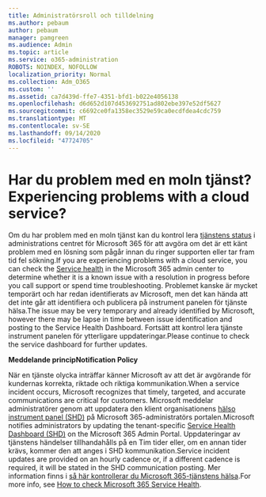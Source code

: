 ```yaml
---
title: Administratörsroll och tilldelning
ms.author: pebaum
author: pebaum
manager: pamgreen
ms.audience: Admin
ms.topic: article
ms.service: o365-administration
ROBOTS: NOINDEX, NOFOLLOW
localization_priority: Normal
ms.collection: Adm_O365
ms.custom: ''
ms.assetid: ca7d439d-ffe7-4351-bfd1-b022e4056138
ms.openlocfilehash: d6d652d107d453692751ad802ebe397e52df5627
ms.sourcegitcommit: c6692ce0fa1358ec3529e59ca0ecdfdea4cdc759
ms.translationtype: MT
ms.contentlocale: sv-SE
ms.lasthandoff: 09/14/2020
ms.locfileid: "47724705"
---
```

# <a name="experiencing-problems-with-a-cloud-service"></a><span data-ttu-id="b67c8-102">Har du problem med en moln tjänst?</span><span class="sxs-lookup"><span data-stu-id="b67c8-102">Experiencing problems with a cloud service?</span></span>

<span data-ttu-id="b67c8-103">Om du har problem med en moln tjänst kan du kontrol lera [tjänstens status](https://admin.microsoft.com/AdminPortal/Home#/servicehealth) i administrations centret för Microsoft 365 för att avgöra om det är ett känt problem med en lösning som pågår innan du ringer supporten eller tar fram tid fel sökning.</span><span class="sxs-lookup"><span data-stu-id="b67c8-103">If you are experiencing problems with a cloud service, you can check the [Service health](https://admin.microsoft.com/AdminPortal/Home#/servicehealth) in the Microsoft 365 admin center to determine whether it is a known issue with a resolution in progress before you call support or spend time troubleshooting.</span></span> <span data-ttu-id="b67c8-104">Problemet kanske är mycket temporärt och har redan identifierats av Microsoft, men det kan hända att det inte går att identifiera och publicera på instrument panelen för tjänste hälsa.</span><span class="sxs-lookup"><span data-stu-id="b67c8-104">The issue may be very temporary and already identified by Microsoft, however there may be lapse in time between issue identification and posting to the Service Health Dashboard.</span></span> <span data-ttu-id="b67c8-105">Fortsätt att kontrol lera tjänste instrument panelen för ytterligare uppdateringar.</span><span class="sxs-lookup"><span data-stu-id="b67c8-105">Please continue to check the service dashboard for further updates.</span></span>

<span data-ttu-id="b67c8-106">**Meddelande princip**</span><span class="sxs-lookup"><span data-stu-id="b67c8-106">**Notification Policy**</span></span>

<span data-ttu-id="b67c8-107">När en tjänste olycka inträffar känner Microsoft av att det är avgörande för kundernas korrekta, riktade och riktiga kommunikation.</span><span class="sxs-lookup"><span data-stu-id="b67c8-107">When a service incident occurs, Microsoft recognizes that timely, targeted, and accurate communications are critical for customers.</span></span> <span data-ttu-id="b67c8-108">Microsoft meddelar administratörer genom att uppdatera den klient organisationens [hälso instrument panel (SHD)](https://admin.microsoft.com/AdminPortal/Home#/servicehealth) på Microsoft 365-administratörs portalen.</span><span class="sxs-lookup"><span data-stu-id="b67c8-108">Microsoft notifies administrators by updating the tenant-specific [Service Health Dashboard (SHD)](https://admin.microsoft.com/AdminPortal/Home#/servicehealth) on the Microsoft 365 Admin Portal.</span></span> <span data-ttu-id="b67c8-109">Uppdateringar av tjänstens händelser tillhandahålls på en Tim tider eller, om en annan tider krävs, kommer den att anges i SHD kommunikation.</span><span class="sxs-lookup"><span data-stu-id="b67c8-109">Service incident updates are provided on an hourly cadence or, if a different cadence is required, it will be stated in the SHD communication posting.</span></span> <span data-ttu-id="b67c8-110">Mer information finns i [så här kontrollerar du Microsoft 365-tjänstens hälsa](https://docs.microsoft.com/office365/enterprise/view-service-health).</span><span class="sxs-lookup"><span data-stu-id="b67c8-110">For more info, see [How to check Microsoft 365 Service Health](https://docs.microsoft.com/office365/enterprise/view-service-health).</span></span>

